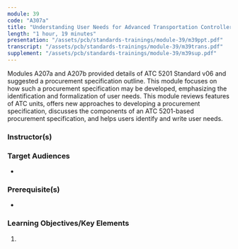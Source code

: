 ```yaml
---
module: 39
code: "A307a"
title: "Understanding User Needs for Advanced Transportation Controllers Based on ATC 5201 Standard v06"
length: "1 hour, 19 minutes"
presentation: "/assets/pcb/standards-trainings/module-39/m39ppt.pdf"
transcript: "/assets/pcb/standards-trainings/module-39/m39trans.pdf"
supplement: "/assets/pcb/standards-trainings/module-39/m39sup.pdf"
---
```

Modules A207a and A207b provided details of ATC 5201 Standard v06 and suggested a procurement specification outline. This module focuses on how such a procurement specification may be developed, emphasizing the identification and formalization of user needs. This module reviews features of ATC units, offers new approaches to developing a procurement specification, discusses the components of an ATC 5201-based procurement specification, and helps users identify and write user needs.

### Instructor(s)


### Target Audiences
* 

### Prerequisite(s)
* 

### Learning Objectives/Key Elements
1. 